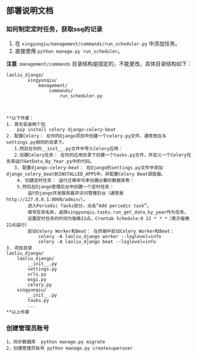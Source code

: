 ## 部署说明文档

### 如何制定定时任务，获取ssq的记录
1. 在 `xingyunqiu/management/commands/run_scheduler.py` 中添加任务。
2. 直接使用 `python manage.py run_scheduler`。

**注意**: `management/commands` 目录结构是固定的，不能更改。具体目录结构如下：
 

    laoliu_django/ 
            xingyunqiu/ 
                management/ 
                    commands/ 
                        run_scheduler.py
 
    

    **以下作废：
    1. 首先安装两个包
        pip install celery django-celery-beat 
    2. 配置Celery： 在你的Django项目中创建一个celery.py文件，通常放在与settings.py相同的目录下。
       1.然后在你的__init__.py文件中导入Celery应用：
       2.创建Celery任务： 在你的应用目录下创建一个tasks.py文件，并定义一个Celery任务来运行GetData_By_Year.py中的代码。
       3. 配置django-celery-beat： 在Django的settings.py文件中添加django_celery_beat到INSTALLED_APPS中，并配置Celery Beat调度器。
        4. 创建定时任务： 运行迁移命令来创建必要的数据库表：
        5.然后在Django管理后台中创建一个定时任务：
            运行Django开发服务器并访问管理后台（通常是http://127.0.0.1:8000/admin/）。
            进入Periodic Tasks部分，点击“Add periodic task”。
            填写任务名称，选择xingyunqiu.tasks.run_get_data_by_year作为任务。
            设置定时任务的时间为每晚22点。Crontab Schedule:0 22 * * *（表示每晚22点运行）
            启动Celery Worker和Beat： 在终端中启动Celery Worker和Beat：
                celery -A laoliu_django worker --loglevel=info
                celery -A laoliu_django beat --loglevel=info
    3. 项目目录
    laoliu_django/
        laoliu_django/
            __init__.py
            settings.py
            urls.py
            wsgi.py
            celery.py
        xingyunqiu/
            __init__.py
            tasks.py
            ...
    **以上作废

### 创建管理员账号
    1，同步数据库  python manage.py migrate
    2，创建管理员账号 python manage.py createsuperuser

